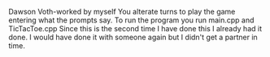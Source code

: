 Dawson Voth-worked by myself
You alterate turns to play the game entering what the prompts say.
To run the program you run main.cpp and TicTacToe.cpp
Since this is the second time I have done this I already had it done. I would have done it with someone again but I didn't get a partner in time.
